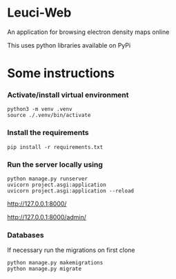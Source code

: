 
# Leuci-Web
An application for browsing electron density maps online

This uses python libraries available on PyPi

# Some instructions
### Activate/install virtual environment
```
python3 -m venv .venv
source ./.venv/bin/activate
```
### Install the requirements
```
pip install -r requirements.txt
```
### Run the server locally using
```
python manage.py runserver
uvicorn project.asgi:application
uvicorn project.asgi:application --reload

```
http://127.0.0.1:8000/

http://127.0.0.1:8000/admin/

### Databases
If necessary run the migrations on first clone
```
python manage.py makemigrations
python manage.py migrate
```



